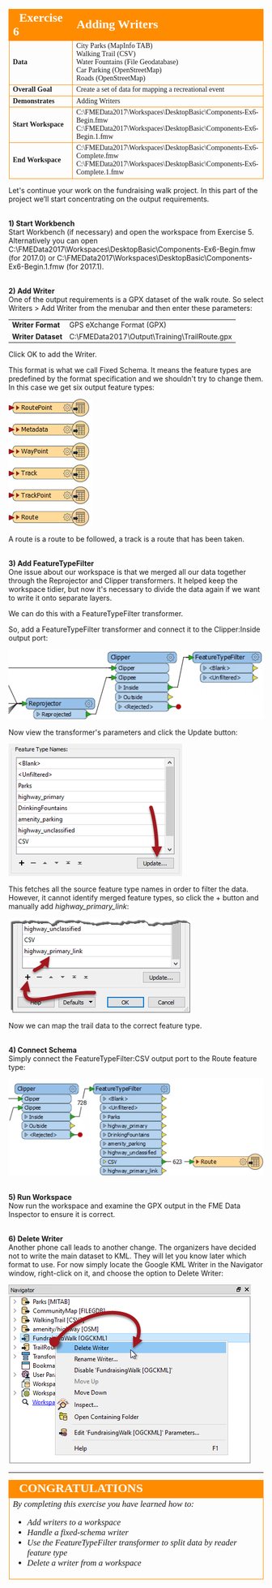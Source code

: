 <!--Exercise Section-->


<table style="border-spacing: 0px;border-collapse: collapse;font-family:serif">
<tr>
<td width=25% style="vertical-align:middle;background-color:darkorange;border: 2px solid darkorange">
<i class="fa fa-cogs fa-lg fa-pull-left fa-fw" style="color:white;padding-right: 12px;vertical-align:text-top"></i>
<span style="color:white;font-size:x-large;font-weight: bold">Exercise 6</span>
</td>
<td style="border: 2px solid darkorange;background-color:darkorange;color:white">
<span style="color:white;font-size:x-large;font-weight: bold">Adding Writers</span>
</td>
</tr>

<tr>
<td style="border: 1px solid darkorange; font-weight: bold">Data</td>
<td style="border: 1px solid darkorange">City Parks (MapInfo TAB)<br>Walking Trail (CSV)<br>Water Fountains (File Geodatabase)<br>Car Parking (OpenStreetMap)<br>Roads (OpenStreetMap)</td>
</tr>

<tr>
<td style="border: 1px solid darkorange; font-weight: bold">Overall Goal</td>
<td style="border: 1px solid darkorange">Create a set of data for mapping a recreational event</td>
</tr>

<tr>
<td style="border: 1px solid darkorange; font-weight: bold">Demonstrates</td>
<td style="border: 1px solid darkorange">Adding Writers</td>
</tr>

<tr>
<td style="border: 1px solid darkorange; font-weight: bold">Start Workspace</td>
<td style="border: 1px solid darkorange">C:\FMEData2017\Workspaces\DesktopBasic\Components-Ex6-Begin.fmw<br>C:\FMEData2017\Workspaces\DesktopBasic\Components-Ex6-Begin.1.fmw</td>
</tr>

<tr>
<td style="border: 1px solid darkorange; font-weight: bold">End Workspace</td>
<td style="border: 1px solid darkorange">C:\FMEData2017\Workspaces\DesktopBasic\Components-Ex6-Complete.fmw<br>C:\FMEData2017\Workspaces\DesktopBasic\Components-Ex6-Complete.1.fmw</td>
</tr>

</table>

Let's continue your work on the fundraising walk project. In this part of the project we’ll start concentrating on the output requirements.


<br>**1) Start Workbench**
<br>Start Workbench (if necessary) and open the workspace from Exercise 5. Alternatively you can open C:\FMEData2017\Workspaces\DesktopBasic\Components-Ex6-Begin.fmw (for 2017.0) or C:\FMEData2017\Workspaces\DesktopBasic\Components-Ex6-Begin.1.fmw (for 2017.1).


<br>**2) Add Writer**
<br>One of the output requirements is a GPX dataset of the walk route. So select Writers > Add Writer from the menubar and then enter these parameters:

<table style="border: 0px">

<tr>
<td style="font-weight: bold">Writer Format</td>
<td style="">GPS eXchange Format (GPX)</td>
</tr>

<tr>
<td style="font-weight: bold">Writer Dataset</td>
<td style="">C:\FMEData2017\Output\Training\TrailRoute.gpx</td>
</tr>

</table>

Click OK to add the Writer.

This format is what we call Fixed Schema. It means the feature types are predefined by the format specification and we shouldn't try to change them. In this case we get six output feature types:

![](./Images/Img4.228.Ex6.GPXFixedSchema.png)

A route is a route to be followed, a track is a route that has been taken. 


<br>**3) Add FeatureTypeFilter**
<br>One issue about our workspace is that we merged all our data together through the Reprojector and Clipper transformers. It helped keep the workspace tidier, but now it's necessary to divide the data again if we want to write it onto separate layers. 

We can do this with a FeatureTypeFilter transformer.

So, add a FeatureTypeFilter transformer and connect it to the Clipper:Inside output port:

![](./Images/Img4.229.Ex6.FTFOnCanvas.png)

Now view the transformer's parameters and click the Update button:

![](./Images/Img4.230.Ex6.FTFParameters.png)

This fetches all the source feature type names in order to filter the data. However, it cannot identify merged feature types, so click the + button and manually add *highway&#95;primary&#95;link*:
 
![](./Images/Img4.231.Ex6.FTFAddEntry.png)

Now we can map the trail data to the correct feature type.


<br>**4) Connect Schema**
<br>Simply connect the FeatureTypeFilter:CSV output port to the Route feature type:

![](./Images/Img4.232.Ex6.GPXFixedSchemaConnect.png)



<br>**5) Run Workspace**
<br>Now run the workspace and examine the GPX output in the FME Data Inspector to ensure it is correct.


<br>**6) Delete Writer**
<br>Another phone call leads to another change. The organizers have decided not to write the main dataset to KML. They will let you know later which format to use. For now simply locate the Google KML Writer in the Navigator window, right-click on it, and choose the option to Delete Writer:

![](./Images/Img4.233.Ex6.DeleteWriter.png)


---

<!--Exercise Congratulations Section--> 

<table style="border-spacing: 0px">
<tr>
<td style="vertical-align:middle;background-color:darkorange;border: 2px solid darkorange">
<i class="fa fa-thumbs-o-up fa-lg fa-pull-left fa-fw" style="color:white;padding-right: 12px;vertical-align:text-top"></i>
<span style="color:white;font-size:x-large;font-weight: bold;font-family:serif">CONGRATULATIONS</span>
</td>
</tr>

<tr>
<td style="border: 1px solid darkorange">
<span style="font-family:serif; font-style:italic; font-size:larger">
By completing this exercise you have learned how to:
<br>
<ul><li>Add writers to a workspace</li>
<li>Handle a fixed-schema writer</li>
<li>Use the FeatureTypeFilter transformer to split data by reader feature type</li>
<li>Delete a writer from a workspace</li></ul>
</span>
</td>
</tr>
</table>
   